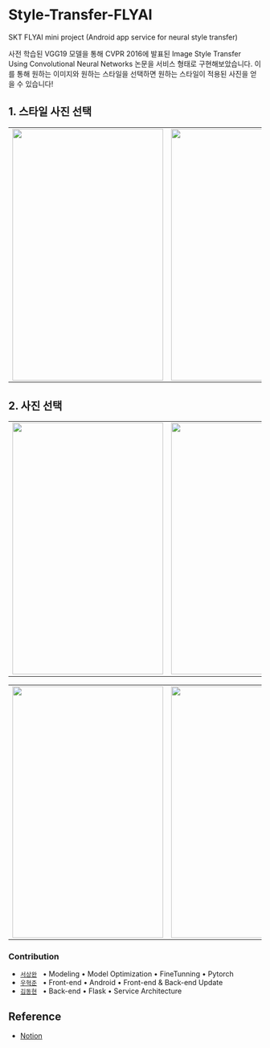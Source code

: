 # Style-Transfer-FLYAI
SKT FLYAI mini project (Android app service for neural style transfer)

사전 학습된 VGG19 모델을 통해 CVPR 2016에 발표된 Image Style Transfer Using Convolutional Neural Networks 논문을 서비스 형태로 구현해보았습니다.
이를 통해 원하는 이미지와 원하는 스타일을 선택하면 원하는 스타일이 적용된 사진을 얻을 수 있습니다!

## 1. 스타일 사진 선택
<table>
  <tr>
    <td><img alt="" src="https://user-images.githubusercontent.com/61751079/184565527-52ad8bc0-86f7-4cfd-8e53-22a030ab24d8.png" width = "300" height = "500" /></td>
    <td><img alt="" src="https://user-images.githubusercontent.com/61751079/184565555-4fcdc72d-7efa-4e12-8d7a-0463301d8b11.png" width = "300" height = "500" /></td>
    <td><img alt="" src="https://user-images.githubusercontent.com/61751079/184565560-4afb14e0-9119-4499-b877-c376fbd664fc.png" width = "300" height = "500" /></td>
  <tr>
</table>

## 2. 사진 선택
<table>
  <tr>
    <td><img alt="" src="https://user-images.githubusercontent.com/61751079/184567025-41d905b8-febc-48da-8c51-ab1698db2097.png" width = "300" height = "500" /></td>
    <td><img alt="" src="https://user-images.githubusercontent.com/61751079/184567035-ed2c278c-6733-4dfa-b9f7-5da4e47f02dc.png" width = "300" height = "500" /></td>
    <td><img alt="" src="https://user-images.githubusercontent.com/61751079/184567027-69fc69ab-252d-4b13-86e7-a12517e487a2.png" width = "300" height = "500" /></td>
  <tr>
</table>

<table>
  <tr>
    <td><img alt="" src="https://user-images.githubusercontent.com/61751079/184567028-4fcdce4d-3335-4546-b4a9-1e2a52b4291f.png" width = "300" height = "500" /></td>
    <td><img alt="" src="https://user-images.githubusercontent.com/61751079/184567032-017bc27f-56fe-4607-b578-82609fac1ca5.png" width = "300" height = "500" /></td>
    <td><img alt="" src="https://user-images.githubusercontent.com/61751079/184567017-51228624-6fc8-473e-aab3-d3d3075aa6fc.png" width = "300" height = "500" /></td>
  <tr>
</table>


### Contribution

- [`서상완`](https://github.com/sangwan2016) &nbsp; • Modeling • Model Optimization • FineTunning • Pytorch 
- [`우혁준`](https://github.com/CozyKim) &nbsp; • Front-end • Android • Front-end & Back-end Update
- [`김동현`](https://github.com/nazzang49) &nbsp; • Back-end • Flask • Service Architecture

## Reference
- [Notion](https://www.notion.so/sangwan2016/Style-Transfer-4e1f119157954fb582cdac61f74b5439)
